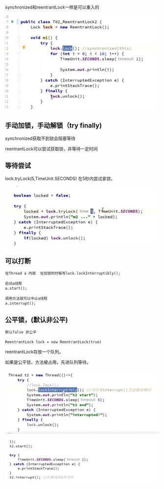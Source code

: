 synchronized和reentrantLock一样是可以重入的

![img_29.png](img_29.png)

手动加锁，手动解锁（try finally)
---


synchronized获取不到锁会阻塞等待

reentrantLock可以尝试获取锁，并等待一定时间

等待尝试
---

lock.tryLock(5,TimeUnit.SECONDS) 在5秒内尝试拿锁。

![img_30.png](img_30.png)

可以打断
---

    在Thread a 内部  在加锁的时候写lock.lockInterruptibly();
    
    启动a线程
    a.start();
    
    调用方法就可以中止a线程
    a.interrupt();

公平锁，(默认非公平)
---
    
    默认false 非公平

    ReentrantLock lock = new ReentrantLock(true)

reentrantLock存放一个队列。

如果是公平锁，方法被占用，先进队列等待。



![img_31.png](img_31.png)

![img_32.png](img_32.png)